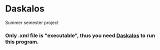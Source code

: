 # Daskalos
Summer semester project

### Only .xml file is "executable", thus you need [Daskalos](https://sites.google.com/site/daskalosapplication/instalace) to run this program.
